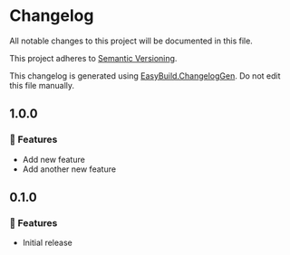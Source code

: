 # Changelog

All notable changes to this project will be documented in this file.

This project adheres to [Semantic Versioning](https://semver.org/spec/v2.0.0.html).

This changelog is generated using [EasyBuild.ChangelogGen](https://github.com/easybuild-org/EasyBuild.ChangelogGen). Do not edit this file manually.

## 1.0.0

### 🚀 Features

* Add new feature
* Add another new feature

## 0.1.0

### 🚀 Features

* Initial release
